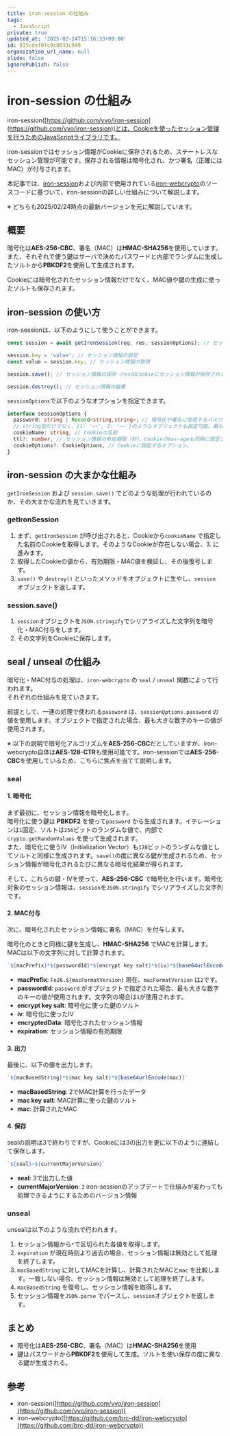 ```yaml
---
title: iron-session の仕組み
tags:
  - JavaScript
private: true
updated_at: '2025-02-24T15:16:33+09:00'
id: 015cdef0fc9c8033c949
organization_url_name: null
slide: false
ignorePublish: false
---
```

# iron-session の仕組み

iron-session([https://github.com/vvo/iron-session](https://github.com/vvo/iron-session))とは、Cookieを使ったセッション管理を行うためのJavaScriptライブラリです。  

iron-sessionではセッション情報がCookieに保存されるため、ステートレスなセッション管理が可能です。保存される情報は暗号化され、かつ署名（正確にはMAC）が付与されます。

本記事では、[iron-session](https://github.com/vvo/iron-session)および内部で使用されている[iron-webcrypto](https://github.com/brc-dd/iron-webcrypto)のソースコードに基づいて、iron-sessionの詳しい仕組みについて解説します。

※ どちらも2025/02/24時点の最新バージョンを元に解説しています。

## 概要

暗号化は**AES-256-CBC**、署名（MAC）は**HMAC-SHA256**を使用しています。  
また、それぞれで使う鍵はサーバで決めたパスワードと内部でランダムに生成したソルトから**PBKDF2**を使用して生成されます。

Cookieには暗号化されたセッション情報だけでなく、MAC値や鍵の生成に使ったソルトも保存されます。

## iron-session の使い方

iron-sessionは、以下のようにして使うことができます。

```typescript
const session = await getIronSession(req, res, sessionOptions); // セッション情報の取得、初期化

session.key = 'value'; // セッション情報の設定
const value = session.key; // セッション情報の取得

session.save(); // セッション情報の保存（resのCookieにセッション情報が保存される）

session.destroy(); // セッション情報の破棄
```

`sessionOptions`で以下のようなオプションを指定できます。

```typescript
interface sessionOptions {
  password: string | Record<string,string>; // 暗号化や署名に使用するパスワード。
  // string型だけでなく、{1: '~~', 2: '~~'}のようなオブジェクトも指定可能。最も大きな数字のキーが使用される。
  cookieName: string, // Cookieの名前
  ttl?: number, // セッション情報の有効期限（秒）。Cookieのmax-ageも同時に設定される。
  cookieOptions?: CookieOptions, // Cookieに設定するオプション。
}
```

## iron-session の大まかな仕組み

`getIronSession` および `session.save()` でどのような処理が行われているのか、その大まかな流れを見ていきます。  

### getIronSession

1. まず、`getIronSession` が呼び出されると、Cookieから`cookieName` で指定した名前のCookieを取得します。そのようなCookieが存在しない場合、3. に進みます。
2. 取得したCookieの値から、有効期限・MAC値を検証し、その後復号します。
3. `save()` や `destroy()` といったメソッドをオブジェクトに生やし、`session` オブジェクトを返します。

### session.save()

1. `session`オブジェクトを`JSON.stringify`でシリアライズした文字列を暗号化・MAC付与をします。
2. その文字列をCookieに保存します。

## seal / unseal の仕組み

暗号化・MAC付与の処理は、`iron-webcrypto` の `seal` / `unseal` 関数によって行われます。  
それぞれの仕組みを見ていきます。

前提として、一連の処理で使われる`password` は、`sessionOptions.password` の値を使用します。オブジェクトで指定された場合、最も大きな数字のキーの値が使用されます。

※ 以下の説明で暗号化アルゴリズムを**AES-256-CBC**だとしていますが、iron-webcrypto自体は**AES-128-CTR**も使用可能です。iron-sessionでは**AES-256-CBC**を使用しているため、こちらに焦点を当てて説明します。

### seal

#### 1. 暗号化

まず最初に、セッション情報を暗号化します。  
暗号化に使う鍵は **PBKDF2** を使って`password` から生成されます。イテレーションは`1`固定、ソルトは`256`ビットのランダムな値で、内部で`crypto.getRandomValues` を使って生成されます。  
また、暗号化に使うIV（Initialization Vector）も`128`ビットのランダムな値としてソルトと同様に生成されます。`save()`の度に異なる鍵が生成されるため、セッション情報が暗号化されるたびに異なる暗号化結果が得られます。

そして、これらの鍵・IVを使って、**AES-256-CBC** で暗号化を行います。暗号化対象のセッション情報は、`session`を`JSON.stringify` でシリアライズした文字列です。

#### 2. MAC付与

次に、暗号化されたセッション情報に署名（MAC）を付与します。  

暗号化のときと同様に鍵を生成し、**HMAC-SHA256** でMACを計算します。MACは以下の文字列に対して計算されます。

```javascript
`${macPrefix}*${passwordId}*${encrypt key salt}*${iv}*${base64urlEncode(encryptedData)}*${expiration}`
```

- **macPrefix**: `Fe26.${macFormatVersion}` 現在、`macFormatVersion` は`2`です。
- **passwordId**: `password` がオブジェクトで指定された場合、最も大きな数字のキーの値が使用されます。文字列の場合は`1`が使用されます。
- **encrypt key salt**: 暗号化に使った鍵のソルト
- **iv**: 暗号化に使ったIV
- **encryptedData**: 暗号化されたセッション情報
- **expiration**: セッション情報の有効期限

#### 3. 出力

最後に、以下の値を出力します。

```javascript
`${macBasedString}*${mac key salt}*${base64urlEncode(mac)}`
```

- **macBasedString**: 2でMAC計算を行ったデータ
- **mac key salt**: MAC計算に使った鍵のソルト
- **mac**: 計算されたMAC

#### 4. 保存

sealの説明は3で終わりですが、Cookieには3の出力を更に以下のように連結して保存します。

```javascript
`${seal}~${currentMajorVersion}`
```

- **seal**: 3で出力した値
- **currentMajorVersion**: `2` iron-sessionのアップデートで仕組みが変わっても処理できるようにするためのバージョン情報

### unseal

unsealは以下のような流れで行われます。

1. セッション情報から`*`で区切られた各値を取得します。
2. `expiration` が現在時刻より過去の場合、セッション情報は無効として処理を終了します。
3. `macBasedString` に対してMACを計算し、計算されたMACと`mac` を比較します。一致しない場合、セッション情報は無効として処理を終了します。
4. `macBasedString` を復号し、セッション情報を取得します。
5. セッション情報を`JSON.parse` でパースし、`session`オブジェクトを返します。

## まとめ

- 暗号化は**AES-256-CBC**、署名（MAC）は**HMAC-SHA256**を使用
- 鍵はパスワードから**PBKDF2**を使用して生成。ソルトを使い保存の度に異なる鍵が生成される。

## 参考

- iron-session([https://github.com/vvo/iron-session](https://github.com/vvo/iron-session))
- iron-webcrypto([https://github.com/brc-dd/iron-webcrypto](https://github.com/brc-dd/iron-webcrypto))
